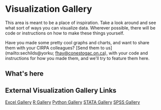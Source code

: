Visualization Gallery
=======

This area is meant to be a place of inspiration. Take a look around and see what sort of ways you can visualize data. Wherever possible, there will be code or instructions on how to make these things yourself. 

Have you made some pretty cool graphs and charts, and want to share them with your CIRPA colleagues? [Send them to us](mailto:sechilds@yorku; fhay@conestogac.on.ca), with your code and instructions for how you made them, and we'll try to feature them here.

## What's here




## External Visualization Gallery Links
[Excel Gallery](https://support.office.com/en-us/article/available-chart-types-in-office-a6187218-807e-4103-9e0a-27cdb19afb90)
[R Gallery](https://www.r-graph-gallery.com/index.html) 
[Python Gallery](https://python-graph-gallery.com/)
[STATA Gallery](https://www.stata.com/support/faqs/graphics/gph/stata-graphs/)
[SPSS Gallery](https://stats.idre.ucla.edu/spss/seminars/spssgraphics/graphics-in-spss/)
